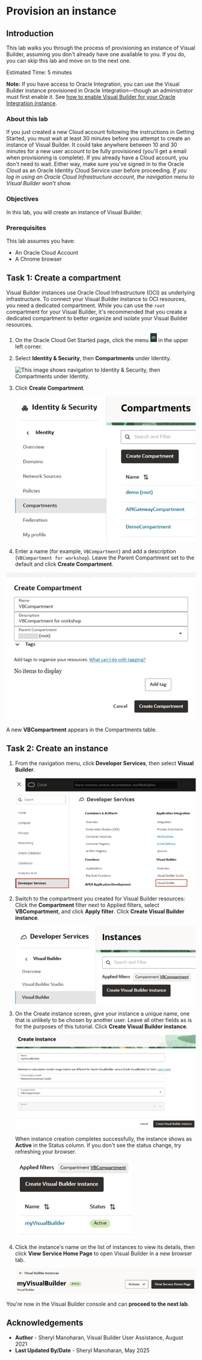 # Provision an instance

## Introduction

This lab walks you through the process of provisioning an instance of Visual Builder, assuming you don't already have one available to you.  If you do, you can skip this lab and move on to the next one.

Estimated Time:  5 minutes

  **Note:** If you have access to Oracle Integration, you can use the Visual Builder instance provisioned in Oracle Integration—though an administrator must first enable it. See [how to enable Visual Builder for your Oracle Integration instance](https://docs.oracle.com/pls/topic/lookup?ctx=en/cloud/paas/application-integration&id=ABCAG-GUID-592A60FD-C6B7-4E65-8AC5-05253EF2A026).

### About this lab

If you just created a new Cloud account following the instructions in Getting Started, you must wait at least 30 minutes before you attempt to create an instance of Visual Builder. It could take anywhere between 10 and 30 minutes for a new user account to be fully provisioned (you'll get a email when provisioning is complete). If you already have a Cloud account, you don't need to wait. Either way, make sure you've signed in to the Oracle Cloud as an Oracle Identity Cloud Service user before proceeding. *If you log in using an Oracle Cloud Infrastructure account, the navigation menu to Visual Builder won't show.*

### Objectives

In this lab, you will create an instance of Visual Builder.

### Prerequisites

This lab assumes you have:

* An Oracle Cloud Account
* A Chrome browser

## Task 1: Create a compartment

Visual Builder instances use Oracle Cloud Infrastructure (OCI) as underlying infrastructure. To connect your Visual Builder instance to OCI resources, you need a dedicated compartment. While you can use the `root` compartment for your Visual Builder, it's recommended that you create a dedicated compartment to better organize and isolate your Visual Builder resources.

1. On the Oracle Cloud Get Started page, click the menu ![Menu icon](images/hamburger.png) in the upper left corner.

2. Select **Identity & Security**, then **Compartments** under Identity.

    ![This image shows navigation to Identity & Security, then Compartments under Identity.](https://oracle-livelabs.github.io/common/images/console/id-compartment.png "")

3. Click **Create Compartment**.

   ![This image shows a list of existing compartments on the Compartments page. The Create Compartment button is highlighted.](./images/oci-compartments-create.png "")

4. Enter a name (for example, `VBCompartment`) and add a description (`VBCompartment for workshop`). Leave the Parent Compartment set to the default and click **Create Compartment**.

  ![This image shows the Create Compartment dialog, with Name set to VBCompartment, Description set to VBCompartment for workshop, and Parent Compartment set to <tenancyName> (root).](./images/oci-compartments-create-details.png "")

   A new **VBCompartment** appears in the Compartments table.

## Task 2: Create an instance

1. From the navigation menu, click **Developer Services**, then select **Visual Builder**.

    ![This image shows navigation to Visual Builder under Developer Services](images/platform.png "")

2. Switch to the compartment you created for Visual Builder resources: Click the **Compartment** filter next to Applied filters, select **VBCompartment**, and click **Apply filter**. Click **Create Visual Builder instance**.

   ![The Instances screen is shown, with the Compartment filter set to VBCompartment and the Create Visual Builder instance button under it.](images/create-instance.png " ")

3. On the Create instance screen, give your instance a unique name, one that is unlikely to be chosen by another user. Leave all other fields as is for the purposes of this tutorial. Click **Create Visual Builder instance**.

   ![This image shows details of the Create instance page, with the Name set to myVisualBuilder, Consumption model set to Metered (Universal Credit), Compartment set to VBCompartment, and Nodes set to 1. The right bottom corner shows the Create Visual Builder instance button.](images/detail.png "")

    When instance creation completes successfully, the instance shows as **Active** in the Status column. If you don't see the status change, try refreshing your browser.

   ![The newly provisioned Visual Builder instance is listed on the Instances page, with its status set to Active.](images/vb-instance-created.png " ")

4. Click the instance's name on the list of instances to view its details, then click **View Service Home Page** to open Visual Builder in a new browser tab.

   ![This image shows the details page of the newly provisioned Visual Builder instance, named myVisualBuilder, which shows information such as Created, Last Edit Date, OCID, Nodes, and Compartment. A View Service Home Page on the top right is highlighted.](images/view-vb.png "")

  You're now in the Visual Builder console and can **proceed to the next lab**.

## Acknowledgements

* **Author** - Sheryl Manoharan, Visual Builder User Assistance, August 2021
* **Last Updated By/Date** - Sheryl Manoharan, May 2025